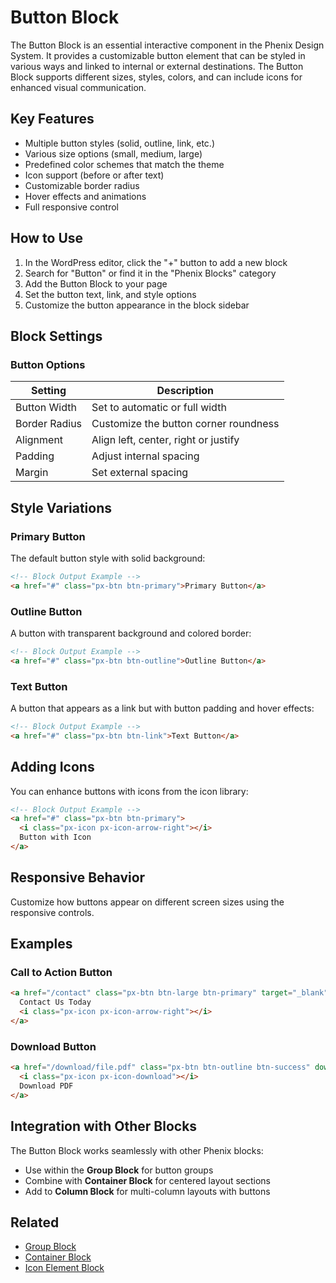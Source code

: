 # Button Block

The Button Block is an essential interactive component in the Phenix Design System. It provides a customizable button element that can be styled in various ways and linked to internal or external destinations. The Button Block supports different sizes, styles, colors, and can include icons for enhanced visual communication.

<!-- Image placeholder for Button Block -->

## Key Features

- Multiple button styles (solid, outline, link, etc.)
- Various size options (small, medium, large)
- Predefined color schemes that match the theme
- Icon support (before or after text)
- Customizable border radius
- Hover effects and animations
- Full responsive control

## How to Use

1. In the WordPress editor, click the "+" button to add a new block
2. Search for "Button" or find it in the "Phenix Blocks" category
3. Add the Button Block to your page
4. Set the button text, link, and style options
5. Customize the button appearance in the block sidebar

## Block Settings

### Button Options

| Setting | Description |
|---------|-------------|
| Button Width | Set to automatic or full width |
| Border Radius | Customize the button corner roundness |
| Alignment | Align left, center, right or justify |
| Padding | Adjust internal spacing |
| Margin | Set external spacing |

## Style Variations

### Primary Button

The default button style with solid background:

```html
<!-- Block Output Example -->
<a href="#" class="px-btn btn-primary">Primary Button</a>
```

### Outline Button

A button with transparent background and colored border:

```html
<!-- Block Output Example -->
<a href="#" class="px-btn btn-outline">Outline Button</a>
```

### Text Button

A button that appears as a link but with button padding and hover effects:

```html
<!-- Block Output Example -->
<a href="#" class="px-btn btn-link">Text Button</a>
```

## Adding Icons

You can enhance buttons with icons from the icon library:

<!-- Image placeholder for Button with icon -->

```html
<!-- Block Output Example -->
<a href="#" class="px-btn btn-primary">
  <i class="px-icon px-icon-arrow-right"></i>
  Button with Icon
</a>
```

## Responsive Behavior

Customize how buttons appear on different screen sizes using the responsive controls.

## Examples

### Call to Action Button

```html
<a href="/contact" class="px-btn btn-large btn-primary" target="_blank">
  Contact Us Today
  <i class="px-icon px-icon-arrow-right"></i>
</a>
```

### Download Button

```html
<a href="/download/file.pdf" class="px-btn btn-outline btn-success" download>
  <i class="px-icon px-icon-download"></i>
  Download PDF
</a>
```

## Integration with Other Blocks

The Button Block works seamlessly with other Phenix blocks:

- Use within the **Group Block** for button groups
- Combine with **Container Block** for centered layout sections
- Add to **Column Block** for multi-column layouts with buttons

## Related
- [Group Block](/wordpress/blocks/group-block)
- [Container Block](/wordpress/blocks/container-block)
- [Icon Element Block](/wordpress/blocks/icon-element-block) 
